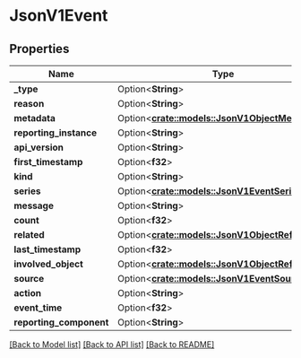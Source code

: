 # JsonV1Event

## Properties

Name | Type | Description | Notes
------------ | ------------- | ------------- | -------------
**_type** | Option<**String**> |  | [optional]
**reason** | Option<**String**> |  | [optional]
**metadata** | Option<[**crate::models::JsonV1ObjectMeta**](json_V1ObjectMeta.md)> |  | [optional]
**reporting_instance** | Option<**String**> |  | [optional]
**api_version** | Option<**String**> |  | [optional]
**first_timestamp** | Option<**f32**> |  | [optional]
**kind** | Option<**String**> |  | [optional]
**series** | Option<[**crate::models::JsonV1EventSeries**](json_V1EventSeries.md)> |  | [optional]
**message** | Option<**String**> |  | [optional]
**count** | Option<**f32**> |  | [optional]
**related** | Option<[**crate::models::JsonV1ObjectReference**](json_V1ObjectReference.md)> |  | [optional]
**last_timestamp** | Option<**f32**> |  | [optional]
**involved_object** | Option<[**crate::models::JsonV1ObjectReference**](json_V1ObjectReference.md)> |  | [optional]
**source** | Option<[**crate::models::JsonV1EventSource**](json_V1EventSource.md)> |  | [optional]
**action** | Option<**String**> |  | [optional]
**event_time** | Option<**f32**> |  | [optional]
**reporting_component** | Option<**String**> |  | [optional]

[[Back to Model list]](../README.md#documentation-for-models) [[Back to API list]](../README.md#documentation-for-api-endpoints) [[Back to README]](../README.md)


